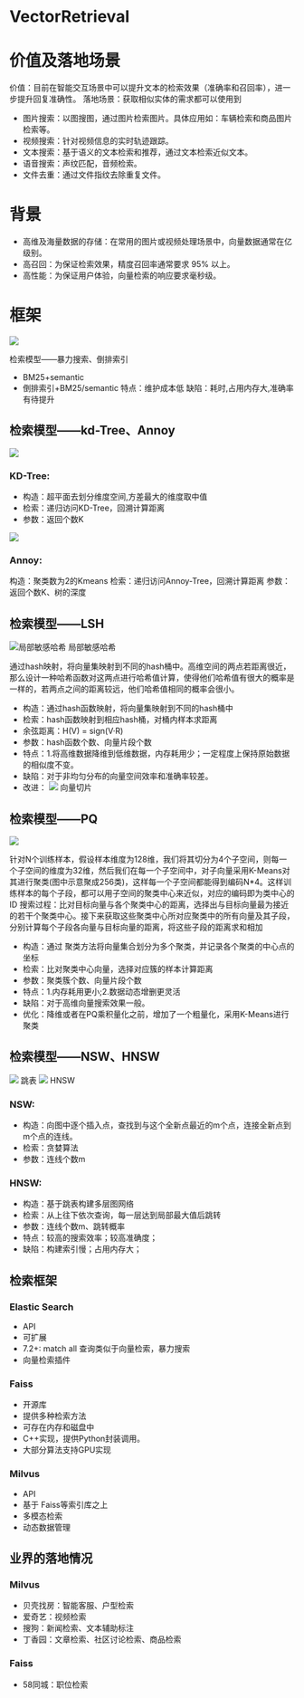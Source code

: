 ﻿# VectorRetrieval

# 价值及落地场景
价值：目前在智能交互场景中可以提升文本的检索效果（准确率和召回率），进一步提升回复准确性。
落地场景：获取相似实体的需求都可以使用到
* 图片搜索：以图搜图，通过图片检索图片。具体应用如：车辆检索和商品图片检索等。
* 视频搜索：针对视频信息的实时轨迹跟踪。
* 文本搜索：基于语义的文本检索和推荐，通过文本检索近似文本。
* 语音搜索：声纹匹配，音频检索。
* 文件去重：通过文件指纹去除重复文件。

# 背景
* 高维及海量数据的存储：在常用的图片或视频处理场景中，向量数据通常在亿级别。
* 高召回：为保证检索效果，精度召回率通常要求 95% 以上。
* 高性能：为保证用户体验，向量检索的响应要求毫秒级。


# 框架
![](./README/a8b04fa9db954dd5bef3a7063df04fe2.png)

检索模型——暴力搜索、倒排索引
* BM25+semantic
* 倒排索引+BM25/semantic
特点：维护成本低
缺陷：耗时,占用内存大,准确率有待提升
##  检索模型——kd-Tree、Annoy

![](./README/7963168d058549c9999f8313974808f2.png)
### KD-Tree:
* 构造：超平面去划分维度空间,方差最大的维度取中值
* 检索：递归访问KD-Tree，回溯计算距离
* 参数：返回个数K

![](./README/f4f8d0426b544c99a188c5d27986a1fa.png)
### Annoy:
构造：聚类数为2的Kmeans
检索：递归访问Annoy-Tree，回溯计算距离
参数：返回个数K、树的深度

## 检索模型——LSH
![局部敏感哈希](./README/de7297db79124adebc2917e0f0e97bbc.png)
局部敏感哈希

通过hash映射，将向量集映射到不同的hash桶中。高维空间的两点若距离很近，那么设计一种哈希函数对这两点进行哈希值计算，使得他们哈希值有很大的概率是一样的，若两点之间的距离较远，他们哈希值相同的概率会很小。


* 构造：通过hash函数映射，将向量集映射到不同的hash桶中
* 检索：hash函数映射到相应hash桶，对桶内样本求距离
* 余弦距离：H(V) = sign(V·R)
* 参数：hash函数个数、向量片段个数
* 特点：1.将高维数据降维到低维数据，内存耗用少；一定程度上保持原始数据的相似度不变。
* 缺陷：对于非均匀分布的向量空间效率和准确率较差。
* 改进：
![](./README/2abf3ac516ba43a7a9f0d8ba51cceee3.png)
向量切片

## 检索模型——PQ
![](./README/6881fcb11e1b44f38138890725e5305a.png)

针对N个训练样本，假设样本维度为128维，我们将其切分为4个子空间，则每一个子空间的维度为32维，然后我们在每一个子空间中，对子向量采用K-Means对其进行聚类(图中示意聚成256类)，这样每一个子空间都能得到编码N*4。这样训练样本的每个子段，都可以用子空间的聚类中心来近似，对应的编码即为类中心的ID
搜索过程：比对目标向量与各个聚类中心的距离，选择出与目标向量最为接近的若干个聚类中心。接下来获取这些聚类中心所对应聚类中的所有向量及其子段，分别计算每个子段各向量与目标向量的距离，将这些子段的距离求和相加

* 构造：通过 聚类方法将向量集合划分为多个聚类，并记录各个聚类的中心点的坐标
* 检索：比对聚类中心向量，选择对应簇的样本计算距离
* 参数：聚类簇个数、向量片段个数
* 特点：1.内存耗用更小;2.数据动态增删更灵活
* 缺陷：对于高维向量搜索效果一般。
* 优化：降维或者在PQ乘积量化之前，增加了一个粗量化，采用K-Means进行聚类


## 检索模型——NSW、HNSW

![](./README/b45746091f0241bd97935e277ac4e2db.png)
跳表
![](./README/4bbbd6df2d244dd1b9008b4e4bccfe20.png)
HNSW

### NSW:
* 构造：向图中逐个插入点，查找到与这个全新点最近的m个点，连接全新点到m个点的连线。
* 检索：贪婪算法
* 参数：连线个数m
### HNSW:
* 构造：基于跳表构建多层图网络
* 检索：从上往下依次查询，每一层达到局部最大值后跳转
* 参数：连线个数m、跳转概率
* 特点：较高的搜索效率；较高准确度；
* 缺陷：构建索引慢；占用内存大；

## 检索框架

### Elastic Search
* API
* 可扩展 
* 7.2+: match all 查询类似于向量检索，暴力搜索
* 向量检索插件

### Faiss
* 开源库
* 提供多种检索方法
* 可存在内存和磁盘中
* C++实现，提供Python封装调用。
* 大部分算法支持GPU实现

### Milvus
* API
* 基于 Faiss等索引库之上
* 多模态检索
* 动态数据管理

## 业界的落地情况
### Milvus

* 贝壳找房：智能客服、户型检索
* 爱奇艺：视频检索
* 搜狗：新闻检索、文本辅助标注
* 丁香园：文章检索、社区讨论检索、商品检索

### Faiss
* 58同城：职位检索








